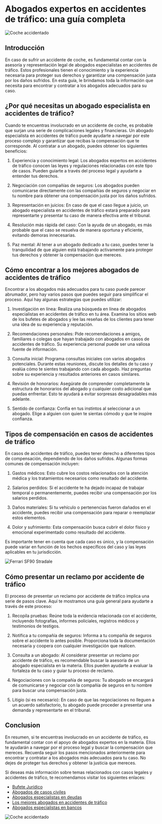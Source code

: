 # Abogados expertos en accidentes de tráfico: una guía completa

![Coche accidentado](https://images.coches.com/_vn_/kia/Sportage/c399cf1d98a95d24f8e8715dd0b13fb2.jpg)

## Introducción

En caso de sufrir un accidente de coche, es fundamental contar con la asesoría y representación legal de abogados especialistas en accidentes de tráfico. Estos profesionales tienen el conocimiento y la experiencia necesaria para proteger sus derechos y garantizar una compensación justa por los daños sufridos. En esta guía, le brindamos toda la información que necesita para encontrar y contratar a los abogados adecuados para su caso.

## ¿Por qué necesitas un abogado especialista en accidentes de tráfico?

Cuando te encuentras involucrado en un accidente de coche, es probable que surjan una serie de complicaciones legales y financieras. Un abogado especialista en accidentes de tráfico puede ayudarte a navegar por este proceso complejo y garantizar que recibas la compensación que te corresponde. Al contratar a un abogado, puedes obtener los siguientes beneficios:

1. Experiencia y conocimiento legal: Los abogados expertos en accidentes de tráfico conocen las leyes y regulaciones relacionadas con este tipo de casos. Pueden guiarte a través del proceso legal y ayudarte a entender tus derechos.

2. Negociación con compañías de seguros: Los abogados pueden comunicarse directamente con las compañías de seguros y negociar en tu nombre para obtener una compensación justa por los daños sufridos.

3. Representación en juicios: En caso de que el caso llegue a juicio, un abogado especialista en accidentes de tráfico estará preparado para representarte y presentar tu caso de manera efectiva ante el tribunal.

4. Resolución más rápida del caso: Con la ayuda de un abogado, es más probable que el caso se resuelva de manera oportuna y eficiente, evitando demoras innecesarias.

5. Paz mental: Al tener a un abogado dedicado a tu caso, puedes tener la tranquilidad de que alguien está trabajando activamente para proteger tus derechos y obtener la compensación que mereces.

## Cómo encontrar a los mejores abogados de accidentes de tráfico

Encontrar a los abogados más adecuados para tu caso puede parecer abrumador, pero hay varios pasos que puedes seguir para simplificar el proceso. Aquí hay algunas estrategias que puedes utilizar:

1. Investigación en línea: Realiza una búsqueda en línea de abogados especialistas en accidentes de tráfico en tu área. Examina los sitios web de los bufetes de abogados y lee las reseñas de los clientes para tener una idea de su experiencia y reputación.

2. Recomendaciones personales: Pide recomendaciones a amigos, familiares o colegas que hayan trabajado con abogados en casos de accidentes de tráfico. Su experiencia personal puede ser una valiosa fuente de información.

3. Consulta inicial: Programa consultas iniciales con varios abogados potenciales. Durante estas reuniones, discute los detalles de tu caso y evalúa cómo te sientes trabajando con cada abogado. Haz preguntas sobre su experiencia y resultados anteriores en casos similares.

4. Revisión de honorarios: Asegúrate de comprender completamente la estructura de honorarios del abogado y cualquier costo adicional que puedas enfrentar. Esto te ayudará a evitar sorpresas desagradables más adelante.

5. Sentido de confianza: Confía en tus instintos al seleccionar a un abogado. Elige a alguien con quien te sientas cómodo y que te inspire confianza.

## Tipos de compensación en casos de accidentes de tráfico

En casos de accidentes de tráfico, puedes tener derecho a diferentes tipos de compensación, dependiendo de los daños sufridos. Algunas formas comunes de compensación incluyen:

1. Gastos médicos: Esto cubre los costos relacionados con la atención médica y los tratamientos necesarios como resultado del accidente.

2. Salarios perdidos: Si el accidente te ha dejado incapaz de trabajar temporal o permanentemente, puedes recibir una compensación por los salarios perdidos.

3. Daños materiales: Si tu vehículo o pertenencias fueron dañados en el accidente, puedes recibir una compensación para reparar o reemplazar estos elementos.

4. Dolor y sufrimiento: Esta compensación busca cubrir el dolor físico y emocional experimentado como resultado del accidente.

Es importante tener en cuenta que cada caso es único, y la compensación puede variar en función de los hechos específicos del caso y las leyes aplicables en tu jurisdicción.

![Ferrari SF90 Stradale](https://media.gq.com.mx/photos/5f6bd44cbc946e88f6c96296/1:1/w_1800,h_1800,c_limit/Ferrari-SF90-Stradale-1ok.jpg)

## Cómo presentar un reclamo por accidente de tráfico

El proceso de presentar un reclamo por accidente de tráfico implica una serie de pasos clave. Aquí te mostramos una guía general para ayudarte a través de este proceso:

1. Recopila pruebas: Reúne toda la evidencia relacionada con el accidente, incluyendo fotografías, informes policiales, registros médicos y testimonios de testigos.

2. Notifica a tu compañía de seguros: Informa a tu compañía de seguros sobre el accidente lo antes posible. Proporciona toda la documentación necesaria y coopera con cualquier investigación que realicen.

3. Consulta a un abogado: Al considerar presentar un reclamo por accidente de tráfico, es recomendable buscar la asesoría de un abogado especialista en la materia. Ellos pueden ayudarte a evaluar la fortaleza de tu caso y guiar tu proceso de reclamo.

4. Negociaciones con la compañía de seguros: Tu abogado se encargará de comunicarse y negociar con la compañía de seguros en tu nombre para buscar una compensación justa.

5. Litigio (si es necesario): En caso de que las negociaciones no lleguen a un acuerdo satisfactorio, tu abogado puede proceder a presentar una demanda y representarte en el tribunal.

## Conclusion

En resumen, si te encuentras involucrado en un accidente de tráfico, es fundamental contar con el apoyo de abogados expertos en la materia. Ellos te ayudarán a navegar por el proceso legal y buscar la compensación que mereces. Recuerda seguir los pasos mencionados anteriormente para encontrar y contratar a los abogados más adecuados para tu caso. No dejes de proteger tus derechos y obtener la justicia que mereces.

Si deseas más información sobre temas relacionados con casos legales y accidentes de tráfico, te recomendamos visitar los siguientes enlaces:

- [Bufete Jurídico](https://bufetcastells.com)
- [Abogados de casos civiles](https://bufetcastells.com/abogados-de-casos-civiles)
- [Abogados especialistas en deudas](https://bufetcastells.com/abogados-especialistas-en-deudas)
- [Los mejores abogados en accidentes de tráfico](https://bufetcastells.com/los-mejores-abogados-en-accidentes-de-trafico)
- [Abogados especialistas en bancos](https://bufetcastells.com/abogados-especialistas-en-bancos)

 ![Coche accidentado](https://www.motor.mapfre.es/media/2018/08/motor-2-cochesespana-2.jpg)
 
  
 